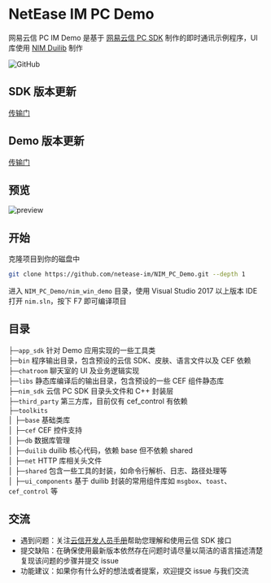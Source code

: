 # NetEase IM PC Demo

网易云信 PC IM Demo 是基于 [网易云信 PC SDK](https://yunxin.163.com/im-sdk-demo) 制作的即时通讯示例程序，UI 库使用 [NIM Duilib](https://github.com/netease-im/NIM_Duilib_Framework) 制作

![GitHub](https://img.shields.io/badge/license-MIT-green.svg)

## SDK 版本更新
[传输门](https://dev.yunxin.163.com/docs/product/IM%E5%8D%B3%E6%97%B6%E9%80%9A%E8%AE%AF/%E6%9B%B4%E6%96%B0%E6%97%A5%E5%BF%97/Windows%E7%AB%AF%E6%9B%B4%E6%96%B0%E6%97%A5%E5%BF%97)

## Demo 版本更新
[传输门](https://dev.yunxin.163.com/docs/product/IM%E5%8D%B3%E6%97%B6%E9%80%9A%E8%AE%AF/Demo%E6%9B%B4%E6%96%B0%E6%97%A5%E5%BF%97/Windows-Demo%E6%9B%B4%E6%96%B0%E6%97%A5%E5%BF%97)

## 预览

![preview](PREVIEW.png)

## 开始

克隆项目到你的磁盘中

```bash
git clone https://github.com/netease-im/NIM_PC_Demo.git --depth 1
```
进入 `NIM_PC_Demo/nim_win_demo` 目录，使用 Visual Studio 2017 以上版本 IDE 打开 `nim.sln`，按下 F7 即可编译项目

## 目录

├─`app_sdk` 针对 Demo 应用实现的一些工具类  
├─`bin` 程序输出目录，包含预设的云信 SDK、皮肤、语言文件以及 CEF 依赖  
├─`chatroom` 聊天室的 UI 及业务逻辑实现  
├─`libs` 静态库编译后的输出目录，包含预设的一些 CEF 组件静态库  
├─`nim_sdk` 云信 PC SDK 目录头文件和 C++ 封装层  
├─`third_party` 第三方库，目前仅有 cef_control 有依赖  
├─`toolkits`       
│  ├─`base` 基础类库  
│  ├─`cef` CEF 控件支持  
│  ├─`db` 数据库管理  
│  ├─`duilib` duilib 核心代码，依赖 base 但不依赖 shared  
│  ├─`net` HTTP 库相关头文件  
│  ├─`shared` 包含一些工具的封装，如命令行解析、日志、路径处理等  
│  ├─`ui_components` 基于 duilib 封装的常用组件库如 `msgbox`、`toast`、`cef_control` 等  

## 交流

 - 遇到问题：关注[云信开发人员手册](https://dev.yunxin.163.com/)帮助您理解和使用云信 SDK 接口
 - 提交缺陷：在确保使用最新版本依然存在问题时请尽量以简洁的语言描述清楚复现该问题的步骤并提交 issue
 - 功能建议：如果你有什么好的想法或者提案，欢迎提交 issue 与我们交流